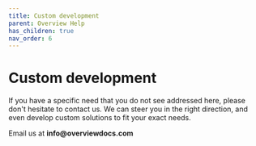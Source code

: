```yaml
---
title: Custom development
parent: Overview Help
has_children: true
nav_order: 6
---
```


# Custom development

If you have a specific need that you do not see addressed here, please don't hesitate to contact us. We can steer you in the right direction, and even develop custom solutions to fit your exact needs.

Email us at __info@overviewdocs.com__
